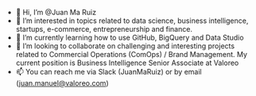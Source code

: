 - 👋 Hi, I’m @Juan Ma Ruiz
- 👀 I’m interested in topics related to data science, business intelligence, startups, e-commerce, entrepreneurship and finance.
- 🌱 I’m currently learning how to use GitHub, BigQuery and Data Studio
- 💞️ I’m looking to collaborate on challenging and interesting projects related to Commercial Operations (ComOps) / Brand Management. My current position is Business Intelligence Senior Associate at Valoreo
- 📫 You can reach me via Slack (JuanMaRuiz) or by email (juan.manuel@valoreo.com)

<!---
JuanMaRuizValoreo/JuanMaRuizValoreo is a ✨ special ✨ repository because its `README.md` (this file) appears on your GitHub profile.
You can click the Preview link to take a look at your changes.
--->
